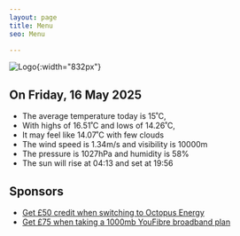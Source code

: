 ```yaml
---
layout: page
title: Menu
seo: Menu

---
```


![Logo](/images/logo.jpg){:width="832px"}

<!-- weather_marker starts -->
## On Friday, 16 May 2025

- The average temperature today is 15˚C,
- With highs of 16.51˚C and lows of 14.26˚C,
- It may feel like 14.07˚C with few clouds
- The wind speed is 1.34m/s and visibility is 10000m
- The pressure is 1027hPa and humidity is 58%
- The sun will rise at 04:13 and set at 19:56

<!-- weather_marker ends -->

## Sponsors

- [Get £50 credit when switching to Octopus Energy](https://bit.ly/3oD1nnS)
- [Get £75 when taking a 1000mb YouFibre broadband plan](https://aklam.io/91zWhU?)
